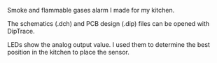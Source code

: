 
Smoke and flammable gases alarm I made for my kitchen.

The schematics (.dch) and PCB design (.dip) files can be opened with DipTrace.

LEDs show the analog output value. I used them to determine the best position in the kitchen to place the sensor.

